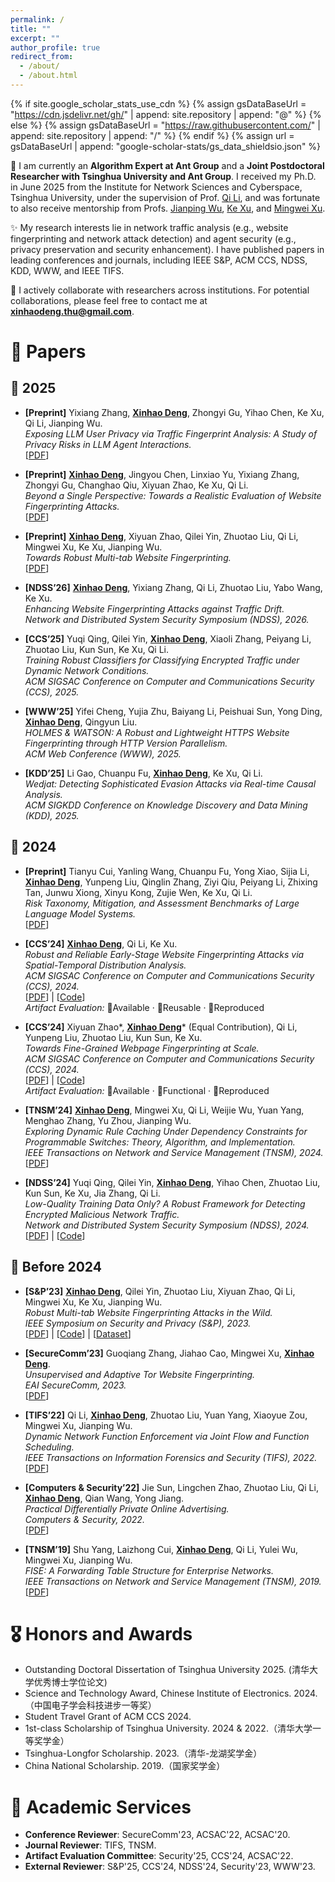 ```yaml
---
permalink: /
title: ""
excerpt: ""
author_profile: true
redirect_from: 
  - /about/
  - /about.html
---
```


{% if site.google_scholar_stats_use_cdn %}
{% assign gsDataBaseUrl = "https://cdn.jsdelivr.net/gh/" | append: site.repository | append: "@" %}
{% else %}
{% assign gsDataBaseUrl = "https://raw.githubusercontent.com/" | append: site.repository | append: "/" %}
{% endif %}
{% assign url = gsDataBaseUrl | append: "google-scholar-stats/gs_data_shieldsio.json" %}

<span class='anchor' id='about-me'></span>

👋 I am currently an **Algorithm Expert at Ant Group** and a **Joint Postdoctoral Researcher with Tsinghua University and Ant Group**. I received my Ph.D. in June 2025 from the Institute for Network Sciences and Cyberspace, Tsinghua University, under the supervision of Prof. [Qi Li](https://sites.google.com/site/qili2012/home), and was fortunate to also receive mentorship from Profs. [Jianping Wu](https://www.tsinghua.edu.cn/info/1166/93896.htm), [Ke Xu](https://www.cs.tsinghua.edu.cn/info/1126/3581.htm), and [Mingwei Xu](https://www.insc.tsinghua.edu.cn/info/1157/2465.htm).

✨ My research interests lie in network traffic analysis (e.g., website fingerprinting and network attack detection) and agent security (e.g., privacy preservation and security enhancement). I have published papers in leading conferences and journals, including IEEE S&P, ACM CCS, NDSS, KDD, WWW, and IEEE TIFS.

📮 I actively collaborate with researchers across institutions. For potential collaborations, please feel free to contact me at **[xinhaodeng.thu@gmail.com](mailto:xinhaodeng.thu@gmail.com)**.

# 📝 Papers  

## 📌 2025

- **[Preprint]** Yixiang Zhang, <b><u>Xinhao Deng</u></b>, Zhongyi Gu, Yihao Chen, Ke Xu, Qi Li, Jianping Wu.  
  *Exposing LLM User Privacy via Traffic Fingerprint Analysis: A Study of Privacy Risks in LLM Agent Interactions.*  
  [[PDF](https://arxiv.org/pdf/2510.07176)]

- **[Preprint]** <b><u>Xinhao Deng</u></b>, Jingyou Chen, Linxiao Yu, Yixiang Zhang, Zhongyi Gu, Changhao Qiu, Xiyuan Zhao, Ke Xu, Qi Li.  
  *Beyond a Single Perspective: Towards a Realistic Evaluation of Website Fingerprinting Attacks.*  
  [[PDF](https://arxiv.org/pdf/2510.14283)]

- **[Preprint]** <b><u>Xinhao Deng</u></b>, Xiyuan Zhao, Qilei Yin, Zhuotao Liu, Qi Li, Mingwei Xu, Ke Xu, Jianping Wu.  
  *Towards Robust Multi-tab Website Fingerprinting.*  
  [[PDF](https://arxiv.org/pdf/2501.12622)]

- **[NDSS’26]** <b><u>Xinhao Deng</u></b>, Yixiang Zhang, Qi Li, Zhuotao Liu, Yabo Wang, Ke Xu.  
  *Enhancing Website Fingerprinting Attacks against Traffic Drift.*  
  *Network and Distributed System Security Symposium (NDSS), 2026.*

- **[CCS’25]** Yuqi Qing, Qilei Yin, <b><u>Xinhao Deng</u></b>, Xiaoli Zhang, Peiyang Li, Zhuotao Liu, Kun Sun, Ke Xu, Qi Li.  
  *Training Robust Classifiers for Classifying Encrypted Traffic under Dynamic Network Conditions.*  
  *ACM SIGSAC Conference on Computer and Communications Security (CCS), 2025.*

- **[WWW’25]** Yifei Cheng, Yujia Zhu, Baiyang Li, Peishuai Sun, Yong Ding, <b><u>Xinhao Deng</u></b>, Qingyun Liu.  
  *HOLMES & WATSON: A Robust and Lightweight HTTPS Website Fingerprinting through HTTP Version Parallelism.*  
  *ACM Web Conference (WWW), 2025.*

- **[KDD’25]** Li Gao, Chuanpu Fu, <b><u>Xinhao Deng</u></b>, Ke Xu, Qi Li.  
  *Wedjat: Detecting Sophisticated Evasion Attacks via Real-time Causal Analysis.*  
  *ACM SIGKDD Conference on Knowledge Discovery and Data Mining (KDD), 2025.*


## 📌 2024

- **[Preprint]** Tianyu Cui, Yanling Wang, Chuanpu Fu, Yong Xiao, Sijia Li, <b><u>Xinhao Deng</u></b>, Yunpeng Liu, Qinglin Zhang, Ziyi Qiu, Peiyang Li, Zhixing Tan, Junwu Xiong, Xinyu Kong, Zujie Wen, Ke Xu, Qi Li.  
  *Risk Taxonomy, Mitigation, and Assessment Benchmarks of Large Language Model Systems.*  
  [[PDF](https://arxiv.org/pdf/2401.05778)]

- **[CCS’24]** <b><u>Xinhao Deng</u></b>, Qi Li, Ke Xu.  
  *Robust and Reliable Early-Stage Website Fingerprinting Attacks via Spatial-Temporal Distribution Analysis.*  
  *ACM SIGSAC Conference on Computer and Communications Security (CCS), 2024.*  
  [[PDF](https://arxiv.org/pdf/2407.00918)] | [[Code](https://github.com/Xinhao-Deng/Website-Fingerprinting-Library)]  
  *Artifact Evaluation:* 🏅Available · 🏅Reusable · 🏅Reproduced

- **[CCS’24]** Xiyuan Zhao\*, <b><u>Xinhao Deng</u></b>\* (Equal Contribution), Qi Li, Yunpeng Liu, Zhuotao Liu, Kun Sun, Ke Xu.  
  *Towards Fine-Grained Webpage Fingerprinting at Scale.*  
  *ACM SIGSAC Conference on Computer and Communications Security (CCS), 2024.*  
  [[PDF](https://arxiv.org/pdf/2409.04341)] | [[Code](https://zenodo.org/records/13383332)]  
  *Artifact Evaluation:* 🏅Available · 🏅Functional · 🏅Reproduced

- **[TNSM’24]** <b><u>Xinhao Deng</u></b>, Mingwei Xu, Qi Li, Weijie Wu, Yuan Yang, Menghao Zhang, Yu Zhou, Jianping Wu.  
  *Exploring Dynamic Rule Caching Under Dependency Constraints for Programmable Switches: Theory, Algorithm, and Implementation.*  
  *IEEE Transactions on Network and Service Management (TNSM), 2024.*  
  [[PDF](https://ieeexplore.ieee.org/document/10582912)]

- **[NDSS’24]** Yuqi Qing, Qilei Yin, <b><u>Xinhao Deng</u></b>, Yihao Chen, Zhuotao Liu, Kun Sun, Ke Xu, Jia Zhang, Qi Li.  
  *Low-Quality Training Data Only? A Robust Framework for Detecting Encrypted Malicious Network Traffic.*  
  *Network and Distributed System Security Symposium (NDSS), 2024.*  
  [[PDF](https://arxiv.org/pdf/2309.04798.pdf)] | [[Code](https://github.com/XXnormal/RAPIER)]


## 📌 Before 2024

- **[S&P’23]** <b><u>Xinhao Deng</u></b>, Qilei Yin, Zhuotao Liu, Xiyuan Zhao, Qi Li, Mingwei Xu, Ke Xu, Jianping Wu.  
  *Robust Multi-tab Website Fingerprinting Attacks in the Wild.*  
  *IEEE Symposium on Security and Privacy (S&P), 2023.*  
  [[PDF](http://www.thucsnet.com/wp-content/papers/xinhao_sp2023.pdf)] | [[Code](https://github.com/Xinhao-Deng/Multitab-WF-Datasets)] | [[Dataset](https://github.com/Xinhao-Deng/Multitab-WF-Datasets)]

- **[SecureComm’23]** Guoqiang Zhang, Jiahao Cao, Mingwei Xu, <b><u>Xinhao Deng</u></b>.  
  *Unsupervised and Adaptive Tor Website Fingerprinting.*  
  *EAI SecureComm, 2023.*  
  [[PDF](https://link.springer.com/chapter/10.1007/978-3-031-64954-7_11)]

- **[TIFS’22]** Qi Li, <b><u>Xinhao Deng</u></b>, Zhuotao Liu, Yuan Yang, Xiaoyue Zou, Mingwei Xu, Jianping Wu.  
  *Dynamic Network Function Enforcement via Joint Flow and Function Scheduling.*  
  *IEEE Transactions on Information Forensics and Security (TIFS), 2022.*  
  [[PDF](https://ieeexplore.ieee.org/document/9680702)]

- **[Computers & Security’22]** Jie Sun, Lingchen Zhao, Zhuotao Liu, Qi Li, <b><u>Xinhao Deng</u></b>, Qian Wang, Yong Jiang.  
  *Practical Differentially Private Online Advertising.*  
  *Computers & Security, 2022.*  
  [[PDF](https://www.sciencedirect.com/science/article/abs/pii/S016740482100328X)]

- **[TNSM’19]** Shu Yang, Laizhong Cui, <b><u>Xinhao Deng</u></b>, Qi Li, Yulei Wu, Mingwei Xu, Jianping Wu.  
  *FISE: A Forwarding Table Structure for Enterprise Networks.*  
  *IEEE Transactions on Network and Service Management (TNSM), 2019.*  
  [[PDF](https://www.sciencedirect.com/science/article/abs/pii/S016740482100328X)]


# 🎖 Honors and Awards
- Outstanding Doctoral Dissertation of Tsinghua University 2025. (清华大学优秀博士学位论文)
- Science and Technology Award, Chinese Institute of Electronics. 2024.（中国电子学会科技进步一等奖）
- Student Travel Grant of ACM CCS 2024.
- 1st-class Scholarship of Tsinghua University. 2024 & 2022.（清华大学一等奖学金）
- Tsinghua-Longfor Scholarship. 2023.（清华-龙湖奖学金）
- China National Scholarship. 2019.（国家奖学金）

# 📑 Academic Services
- **Conference Reviewer**: SecureComm'23, ACSAC'22, ACSAC'20.
- **Journal Reviewer**: TIFS, TNSM.
- **Artifact Evaluation Committee**: Security'25, CCS'24, ACSAC'22.
- **External Reviewer**: S&P'25, CCS'24, NDSS'24, Security'23, WWW'23.